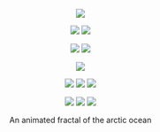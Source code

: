 <p align="center"><a href="https://www.npmjs.com/package/arctic-ocean-fractal"><img src="https://raw.githubusercontent.com/arcticicestudio/arctic-ocean-fractal/develop/assets/repository-hero.svg?sanitize=true"/></a></p>

<p align="center"><a href="https://github.com/arcticicestudio/arctic-ocean-fractal/releases/latest"><img src="https://img.shields.io/github/release/arcticicestudio/arctic-ocean-fractal.svg?style=flat-square&label=Release&logo=github&logoColor=eceff4&colorA=4c566a&colorB=88c0d0"/></a> <a href="https://github.com/arcticicestudio/arctic-ocean-fractal/blob/develop/CHANGELOG.md"><img src="https://img.shields.io/github/release/arcticicestudio/arctic-ocean-fractal.svg?style=flat-square&label=Changelog&logo=github&logoColor=eceff4&colorA=4c566a&colorB=88c0d0"/></a></p>

<p align="center"><a href="https://www.npmjs.com/package/arctic-ocean-fractal"><img src="https://img.shields.io/npm/v/arctic-ocean-fractal.svg?style=flat-square&logo=npm&logoColor=eceff4&colorA=4c566a&colorB=88c0d0"/></a> <a href="https://www.npmjs.com/package/arctic-ocean-fractal"><img src="https://img.shields.io/npm/dt/arctic-ocean-fractal.svg?style=flat-square&logo=npm&logoColor=eceff4&colorA=4c566a&colorB=88c0d0"/></a></p>

<p align="center"><a href="https://circleci.com/gh/arcticicestudio/arctic-ocean-fractal"><img src="https://img.shields.io/circleci/project/github/arcticicestudio/arctic-ocean-fractal/develop.svg?style=flat-square&label=Build&logo=circleci&logoColor=eceff4&colorA=4c566a"/></a></p>

<p align="center"><a href="https://popmotion.io/pose"><img src="https://img.shields.io/badge/react--pose-v4+-5E81AC.svg?style=flat-square&colorA=4c566a&colorB=88c0d0"/></a> <a href="https://www.styled-components.com"><img src="https://img.shields.io/badge/styled--components-v4+-5E81AC.svg?style=flat-square&colorA=4c566a&colorB=88c0d0"/></a> <a href="https://reactjs.org"><img src="https://img.shields.io/badge/react-16.7+-5E81AC.svg?style=flat-square&colorA=4c566a&colorB=88c0d0"/></a></p>

<p align="center"><a href="https://github.com/arcticicestudio/styleguide-javascript/releases/latest"><img src="https://img.shields.io/github/release/arcticicestudio/styleguide-javascript.svg?style=flat-square&label=JavaScript%20Style%20Guide&logoColor=eceff4&colorA=4c566a&colorB=88c0d0&logo=javascript"/></a> <a href="https://github.com/arcticicestudio/styleguide-markdown/releases/latest"><img src="https://img.shields.io/github/release/arcticicestudio/styleguide-markdown.svg?style=flat-square&label=Markdown%20Style%20Guide&logoColor=eceff4&colorA=4c566a&colorB=88c0d0&logo=data%3Aimage%2Fsvg%2Bxml%3Bbase64%2CPHN2ZyB4bWxucz0iaHR0cDovL3d3dy53My5vcmcvMjAwMC9zdmciIHdpZHRoPSIzOSIgaGVpZ2h0PSIzOSIgdmlld0JveD0iMCAwIDM5IDM5Ij48cGF0aCBmaWxsPSJub25lIiBzdHJva2U9IiNEOERFRTkiIHN0cm9rZS13aWR0aD0iMyIgc3Ryb2tlLW1pdGVybGltaXQ9IjEwIiBkPSJNMS41IDEuNWgzNnYzNmgtMzZ6Ii8%2BPHBhdGggZmlsbD0iI0Q4REVFOSIgZD0iTTIwLjY4MyAyNS42NTVsNS44NzItMTMuNDhoLjU2Nmw1Ljg3MyAxMy40OGgtMS45OTZsLTQuMTU5LTEwLjA1Ni00LjE2MSAxMC4wNTZoLTEuOTk1em0tMi42OTYgMGwtMTMuNDgtNS44NzJ2LS41NjZsMTMuNDgtNS44NzJ2MS45OTVMNy45MzEgMTkuNWwxMC4wNTYgNC4xNnoiLz48L3N2Zz4%3D"/></a> <a href="https://github.com/arcticicestudio/styleguide-git/releases/latest"><img src="https://img.shields.io/github/release/arcticicestudio/styleguide-git.svg?style=flat-square&label=Git%20Style%20Guide&logoColor=eceff4&colorA=4c566a&colorB=88c0d0&logo=git"/></a></p>

<p align="center">An animated fractal of the arctic ocean</p>
